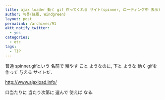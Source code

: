 ```yaml
---
title: ajax loader 動く gif 作ってくれる サイト(spinner, ローディング中 表示)
author: 녹풍(綠風, Windgreen)
layout: post
permalink: /archives/91
aktt_notify_twitter:
  - yes
categories:
  - etc
tags:
  - TIP
---
```

普通 spinner.gifという 名前で 殖やす こと ようなのに, 下と ような 動く gifを 作って 与える サイトだ.

<a target="_top" href="http://www.ajaxload.info/">http://www.ajaxload.info/</a>

口当たりに 当たり次第に 選んで 使えば なる.